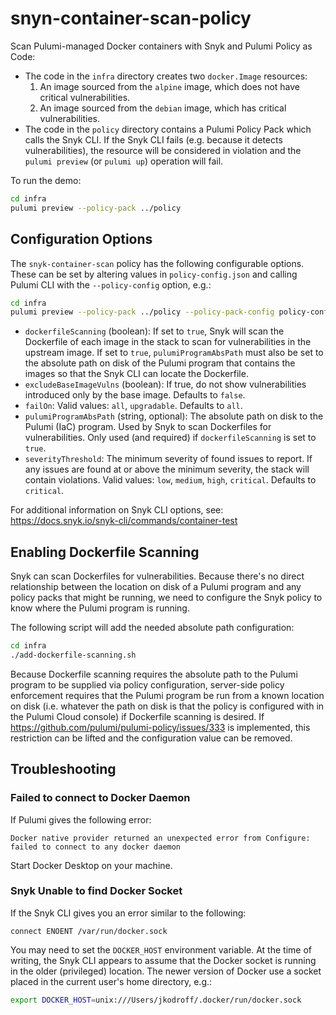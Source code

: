 # snyn-container-scan-policy

Scan Pulumi-managed Docker containers with Snyk and Pulumi Policy as Code:

- The code in the `infra` directory creates two `docker.Image` resources:
    1. An image sourced from the `alpine` image, which does not have critical vulnerabilities.
    1. An image sourced from the `debian` image, which has critical vulnerabilities.
- The code in the `policy` directory contains a Pulumi Policy Pack which calls the Snyk CLI. If the Snyk CLI fails (e.g. because it detects vulnerabilities), the resource will be considered in violation and the `pulumi preview` (or `pulumi up`) operation will fail.

To run the demo:

```bash
cd infra
pulumi preview --policy-pack ../policy
```

## Configuration Options

The `snyk-container-scan` policy has the following configurable options. These can be set by altering values in `policy-config.json` and calling Pulumi CLI with the `--policy-config` option, e.g.:

```bash
cd infra
pulumi preview --policy-pack ../policy --policy-pack-config policy-config.json
```

- `dockerfileScanning` (boolean): If set to `true`, Snyk will scan the Dockerfile of each image in the stack to scan for vulnerabilities in the upstream image. If set to `true`, `pulumiProgramAbsPath` must also be set to the absolute path on disk of the Pulumi program that contains the images so that the Snyk CLI can locate the Dockerfile.
- `excludeBaseImageVulns` (boolean): If true, do not show vulnerabilities introduced only by the base image. Defaults to `false`.
- `failOn`: Valid values: `all`, `upgradable`. Defaults to `all`.
- `pulumiProgramAbsPath` (string, optional): The absolute path on disk to the Pulumi (IaC) program. Used by Snyk to scan Dockerfiles for vulnerabilities. Only used (and required) if `dockerfileScanning` is set to `true`.
- `severityThreshold`: The minimum severity of found issues to report. If any issues are found at or above the minimum severity, the stack will contain violations. Valid values: `low`, `medium`, `high`, `critical`. Defaults to `critical`.

For additional information on Snyk CLI options, see: <https://docs.snyk.io/snyk-cli/commands/container-test>

## Enabling Dockerfile Scanning

Snyk can scan Dockerfiles for vulnerabilities. Because there's no direct relationship between the location on disk of a Pulumi program and any policy packs that might be running, we need to configure the Snyk policy to know where the Pulumi program is running.

The following script will add the needed absolute path configuration:

```bash
cd infra
./add-dockerfile-scanning.sh
```

Because Dockerfile scanning requires the absolute path to the Pulumi program to be supplied via policy configuration, server-side policy enforcement requires that the Pulumi program be run from a known location on disk (i.e. whatever the path on disk is that the policy is configured with in the Pulumi Cloud console) if Dockerfile scanning is desired. If <https://github.com/pulumi/pulumi-policy/issues/333> is implemented, this restriction can be lifted and the configuration value can be removed.

## Troubleshooting

### Failed to connect to Docker Daemon

If Pulumi gives the following error:

```text
Docker native provider returned an unexpected error from Configure: failed to connect to any docker daemon
```

Start Docker Desktop on your machine.

### Snyk Unable to find Docker Socket

If the Snyk CLI gives you an error similar to the following:

```text
connect ENOENT /var/run/docker.sock
```

You may need to set the `DOCKER_HOST` environment variable. At the time of writing, the Snyk CLI appears to assume that the Docker socket is running in the older (privileged) location. The newer version of Docker use a socket placed in the current user's home directory, e.g.:

```bash
export DOCKER_HOST=unix:///Users/jkodroff/.docker/run/docker.sock
```
